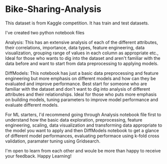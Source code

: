 # Bike-Sharing-Analysis

This dataset is from Kaggle competition.
It has train and test datasets.

I've created two python notebook files

Analysis: This has an extensive analysis of each of the different attributes, their correlations, importance, data types, feature engineering, 
data visualization, grouping range of values in each column as appropriate etc.,
Ideal for those who wants to dig into the dataset and aren't familiar with the data before and want to start from data preprocessing to applying models.

DiffModels: This notebook has just a basic data preprocessing and feature engineering but more emphasis on different models and how can they be evaluated and improve performance.
Best start for someone who are familiar with the dataset and don't want to dig into analysis of different attributes and their relationships. 
Ideal for those who puts more emphasis on building models, tuning parameters to improve model performance and evaluate different models.

For ML starters, I'd recommend going through Analysis notebook file first to understand how the basic data exploration, preprocessing, feature engineering, scaling, data visualization
and transforming data appropriate to the model you want to apply and then DiffModels notebook to get a glance of different model performances, evaluating performace using k-fold cross validation, paramater tuning using Gridsearch.

I'm open to learn from each other and woule be more than happy to receive your feedback.
Happy Learning!
